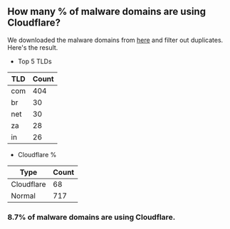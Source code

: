 ## How many % of malware domains are using Cloudflare?


We downloaded the malware domains from [here](https://urlhaus.abuse.ch) and filter out duplicates.
Here's the result.


[//]: # (start replacement)


- Top 5 TLDs

| TLD | Count |
| --- | --- |
| com | 404 |
| br | 30 |
| net | 30 |
| za | 28 |
| in | 26 |


- Cloudflare %

| Type | Count |
| --- | --- |
| Cloudflare | 68 |
| Normal | 717 |


### 8.7% of malware domains are using Cloudflare.